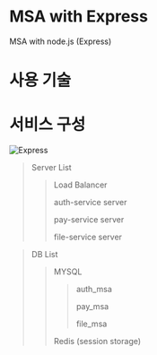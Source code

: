 # MSA with Express
MSA with node.js (Express)

사용 기술
======


서비스 구성
=======
![Express](https://user-images.githubusercontent.com/54240763/163981531-eeaa182b-a77c-41c7-93a5-2fc144240b29.png)

>Server List
>>Load Balancer
>>
>>auth-service server
>>
>>pay-service server
>>
>>file-service server

>DB List
>>MYSQL
>>
>>>auth_msa
>>>
>>>pay_msa
>>>
>>>file_msa
>>>
>>Redis (session storage)

